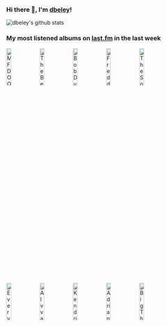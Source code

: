 ### Hi there 👋, I'm [dbeley](https://dbeley.ovh/en)!

![dbeley's github stats](https://github-readme-stats.vercel.app/api?username=dbeley)

### My most listened albums on [last.fm](https://www.last.fm/user/d_beley) in the last week

[<img src='https://lastfm.freetls.fastly.net/i/u/300x300/5520cd4c7fff46bbe8baaa1fd31a9867.jpg' width='16%' height='16%' alt='MF DOOM - Operation: Doomsday'>](https://www.last.fm/music/mf%2bdoom/operation%253a%2bdoomsday)&nbsp;
[<img src='https://lastfm.freetls.fastly.net/i/u/300x300/5efd3a722587f3bf448160c7cfb4c625.jpg' width='16%' height='16%' alt='The Beths - Expert in a Dying Field'>](https://www.last.fm/music/the%2bbeths/expert%2bin%2ba%2bdying%2bfield)&nbsp;
[<img src='https://lastfm.freetls.fastly.net/i/u/300x300/4dad18057aa89ba5105cd9a973e3ec2f.jpg' width='16%' height='16%' alt='Bob Dylan - Nashville Skyline'>](https://www.last.fm/music/bob%2bdylan/nashville%2bskyline)&nbsp;
[<img src='https://lastfm.freetls.fastly.net/i/u/300x300/6e89e4670747b65889404bffc26a9ed2.png' width='16%' height='16%' alt='Freddie Hubbard - Hub-Tones'>](https://www.last.fm/music/freddie%2bhubbard/hub-tones)&nbsp;
[<img src='https://lastfm.freetls.fastly.net/i/u/300x300/1249305f57da1a3fabec76d7ed6c3f2c.jpg' width='16%' height='16%' alt='The Sonny Clark Memorial Quartet - Voodoo'>](https://www.last.fm/music/the%2bsonny%2bclark%2bmemorial%2bquartet/voodoo)&nbsp;
<br>
[<img src='https://lastfm.freetls.fastly.net/i/u/300x300/636bb0ff2f18ea8614ca670f4852d175.jpg' width='16%' height='16%' alt='Everything Everything - Raw Data Feel'>](https://www.last.fm/music/everything%2beverything/raw%2bdata%2bfeel)&nbsp;
[<img src='https://lastfm.freetls.fastly.net/i/u/300x300/e41b308ca8a94f72e26a79320a3bf313.jpg' width='16%' height='16%' alt='Alvvays - Blue Rev'>](https://www.last.fm/music/alvvays/blue%2brev)&nbsp;
[<img src='https://lastfm.freetls.fastly.net/i/u/300x300/86b35c4eb3c479da49c915d8771bbd1a.png' width='16%' height='16%' alt='Kendrick Lamar - To Pimp a Butterfly'>](https://www.last.fm/music/kendrick%2blamar/to%2bpimp%2ba%2bbutterfly)&nbsp;
[<img src='https://lastfm.freetls.fastly.net/i/u/300x300/80416ed9549211926a15d88cac7498a2.jpg' width='16%' height='16%' alt='Adrianne Lenker - Bright Future'>](https://www.last.fm/music/adrianne%2blenker/bright%2bfuture)&nbsp;
[<img src='https://lastfm.freetls.fastly.net/i/u/300x300/bfa074a4eb1e8ad692c7920f94dbae6c.jpg' width='16%' height='16%' alt='Big Thief - Capacity'>](https://www.last.fm/music/big%2bthief/capacity)&nbsp;
<br>
